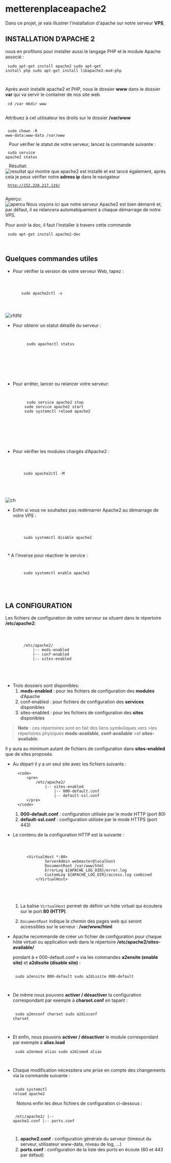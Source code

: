 # metterenplaceapache2
Dans ce projet, je vais illustrer l'installation d'apache sur notre serveur **VPS**, 
## INSTALLATION D’APACHE 2
nous en profitons pour installer aussi le langage PHP et le module Apache associé :
<code>
    <pre>
        sudo apt-get install apache2
        sudo apt-get install php
        sudo apt-get install libapache2-mod-php
    </pre>
</code>

Après avoir installé apache2 et PHP, nous le dossier **www** dans le dossier **var** qui va servir le container de nos site web
<code>
    <pre>
        cd /var
        mkdir www
    </pre>
</code>
Attribuez à cet utilisateur les droits sur le dossier **/var/www**<br>
<code>
    <pre>
    sudo chown -R www-data:www-data /var/www
    </pre>
</code>
Pour vérifier le statut de votre serveur, lancez la commande suivante :
<code>
    <pre>
        sudo service apache2 status
    </pre>
</code>
Résultat:<br>
![resultat](images/1.png)
qui montre que apache2 est installé et est lancé également, après cela je peux vérifier notre **adress ip** dans le navigateur
<code>
    <pre>
     http://152.228.217.119/
     </pre>
</code>
Aperçu: <br>
![apercu](images/2.png)
Nous voyons ici que notre serveur Apache2 est bien démarré et, par défaut, il se relancera automatiquement à chaque démarrage de notre VPS.

Pour avoir la doc, il faut l'installer à travers cette commande
<code>
    <pre>
        sudo apt-get install apache2-doc
    </pre>
</code>
## Quelques commandes utiles
* Pour vérifier la version de votre serveur Web, tapez :<br>
<code>
    <pre>
       sudo apache2ctl -v
    </pre>
</code> 

![vfdfd](images/3.png)

* Pour obtenir un statut détaillé du serveur  :<br>
  <code>
    <pre>
        sudo apachectl status
    </pre>
 </code>

 * Pour arrêter, lancer ou relancer votre serveur:<br>
    <code>
    <pre>
         sudo service apache2 stop
        sudo service apache2 start
        sudo systemctl reload apache2
    </pre>
 </code>
   
* Pour vérifier les modules chargés d’Apache2 :<br>
 <code>
    <pre>
        sudo apache2ctl -M
    </pre>
 </code>

 ![ch](images/4.png)
 * Enfin si vous ne souhaitez pas redémarrer Apache2 au démarrage de votre VPS :<br>
  <code>
    <pre>
        sudo systemctl disable apache2
    </pre>
 </code>
 * A l’inverse pour réactiver le service :<br>
  <code>
    <pre>
        sudo systemctl enable apache2
    </pre>
 </code>

 ## LA CONFIGURATION
Les fichiers de configuration de votre serveur se situent dans le répertoire  **/etc/apache2**:

<code>
    <pre>
        /etc/apache2/
            |-- mods-enabled
            |-- conf-enabled
            |-- sites-enabled
    </pre>
 </code>

* Trois dossiers sont disponibles:
  1. **mods-enabled** : pour les fichiers de configuration des **modules** d’Apache 
  2. conf-enabled : pour fichiers de configuration des **services** disponibles
  3. sites-enabled : pour les fichiers de configuration des **sites** disponibles
   
>**Note** : ces répertoires sont en fait des liens symboliques vers >les répertoires physiques  **mods-available**, **conf-available** >et **sites-available**.

Il y aura au minimum autant de fichiers de configuration dans **sites-enabled** que de sites proposés.

* Au départ il y a un seul site avec les fichiers suivants :<br>

        <code>
            <pre>
                /etc/apache2/ 
                    |-- sites-enabled
                        |-- 000-default.conf
                        |-- default-ssl.conf
            </pre>
        </code>

  1. **000-default.conf** : configuration utilisée par le mode HTTP (port 80)
  2. **default-ssl.conf** : configuration utilisée par le mode HTTPS (port 443)

* Le contenu de la configuration HTTP est la suivante :

    <code>
        <pre>
        &lt;VirtualHost *:80&gt;
                ServerAdmin webmaster@localhost
                DocumentRoot /var/www/html
                ErrorLog ${APACHE_LOG_DIR}/error.log
                CustomLog ${APACHE_LOG_DIR}/access.log combined
            &lt;/VirtualHost&gt;
        </pre>
    </code>

    1. La balise <code>VirtualHost</code> permet de définir un hôte virtuel qui écoutera sur le port **80 (HTTP)**.

    2. <code>DocumentRoot</code> indique le chemin des pages web qui seront accessibles sur le serveur : **/var/www/html**

* Apache recommande de créer un fichier de configuration pour chaque hôte virtuel ou application web dans le répertoire **/etc/apache2/sites-available/**

    pondant à « 000-default.conf » via les commandes **a2ensite (enable site)** et **a2dissite (disable site)** :<br>
        <code>
            <pre>
                sudo a2ensite 000-default
                sudo a2dissite 000-default
            </pre>
        </code>
 * De même nous pouvons **activer / désactiver** la configuration correspondant par exemple à  **charset.conf** en tapant :<br>
        <code>
            <pre>
                sudo a2enconf charset
                sudo a2disconf charset
            </pre>
        </code>

 * Et enfin, nous pouvons **activer / désactiver** le module correspondant par exemple à  **alias.load**
        <code>
            <pre>
                sudo a2enmod alias
                sudo a2dismod alias
            </pre>
        </code>

 * Chaque modification nécessitera une prise en compte des changements via la commande suivante :<br>
        <code>
            <pre>
                sudo systemctl reload apache2
            </pre>
        </code>
Notons enfin les deux fichiers de configuration ci-dessous :<br>
        <code>
            <pre>
                /etc/apache2/ 
                    |-- apache2.conf
                    |-- ports.conf
            </pre>
        </code>
   1. **apache2.conf** : configuration générale du serveur (timeout du serveur, utilisateur www-data, niveau de log, …)
   2. **ports.conf** : configuration de la liste des ports en écoute (80 et 443 par défaut)